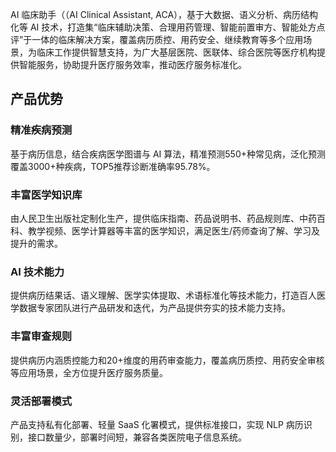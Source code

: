 AI 临床助手（（AI Clinical Assistant, ACA），基于大数据、语义分析、病历结构化等 AI 技术，打造集“临床辅助决策、合理用药管理、智能前置审方、智能处方点评”于一体的临床解决方案，覆盖病历质控、用药安全、继续教育等多个应用场景，为临床工作提供智慧支持，为广大基层医院、医联体、综合医院等医疗机构提供智能服务，协助提升医疗服务效率，推动医疗服务标准化。

## 产品优势
### 精准疾病预测
基于病历信息，结合疾病医学图谱与 AI 算法，精准预测550+种常见病，泛化预测覆盖3000+种疾病，TOP5推荐诊断准确率95.78%。

### 丰富医学知识库
由人民卫生出版社定制化生产，提供临床指南、药品说明书、药品规则库、中药百科、教学视频、医学计算器等丰富的医学知识，满足医生/药师查询了解、学习及提升的需求。

### AI 技术能力
提供病历结果话、语义理解、医学实体提取、术语标准化等技术能力，打造百人医学数据专家团队进行产品研发和迭代，为产品提供夯实的技术能力支持。

### 丰富审查规则
提供病历内涵质控能力和20+维度的用药审查能力，覆盖病历质控、用药安全审核等应用场景，全方位提升医疗服务质量。

### 灵活部署模式
产品支持私有化部署、轻量 SaaS 化署模式，提供标准接口，实现 NLP 病历识别，接口数量少，部署时间短，兼容各类医院电子信息系统。
